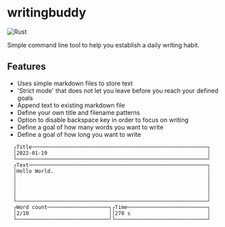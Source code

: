 # writingbuddy

![Rust](https://github.com/Niederb/writingbuddy/workflows/build/badge.svg)

Simple command line tool to help you establish a daily writing habit.

## Features

- Uses simple markdown files to store text
- 'Strict mode' that does not let you leave before you reach your defined goals
- Append text to existing markdown file
- Define your own title and filename patterns
- Option to disable backspace key in order to focus on writing
- Define a goal of how many words you want to write
- Define a goal of how long you want to write

```
  ┌Title─────────────────────────────────────────────────────────┐
  │2022-01-19                                                    │
  └──────────────────────────────────────────────────────────────┘
  ┌Text──────────────────────────────────────────────────────────┐
  │Hello World.                                                  │
  │                                                              │
  │                                                              │
  │                                                              │
  │                                                              │
  └──────────────────────────────────────────────────────────────┘
  ┌Word count────────────────────┐┌Time──────────────────────────┐
  │2/10                          ││270 s                         │
  └──────────────────────────────┘└──────────────────────────────┘

```